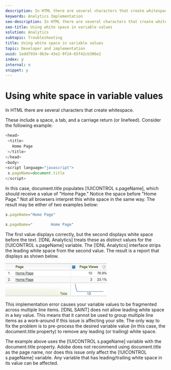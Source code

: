 ```yaml
---
description: In HTML there are several characters that create whitespace.
keywords: Analytics Implementation
seo-description: In HTML there are several characters that create whitespace.
seo-title: Using white space in variable values
solution: Analytics
subtopic: Troubleshooting
title: Using white space in variable values
topic: Developer and implementation
uuid: 1edd7934-9b3e-43e2-9f24-65f42cb306e2
index: y
internal: n
snippet: y
---
```


# Using white space in variable values

In HTML there are several characters that create whitespace.

 These include a space, a tab, and a carriage return (or linefeed). Consider the following example: 

```js
<head> 
 <title> 
   Home Page 
 </title> 
</head> 
<body> 
<script language="javascript"> 
 s.pageName=document.title 
</script> 

```

In this case, document.title populates [!UICONTROL s.pageName], which should receive a value of "Home Page." Notice the space before "Home Page." Not all browsers interpret this white space in the same way. The result may be either of two examples below: 

```js
s.pageName="Home Page"
```

```js
s.pageName="        Home Page"
```

The first value displays correctly, but the second displays white space before the text. [!DNL Analytics] treats these as distinct values for the [!UICONTROL s.pageName] variable. The [!DNL Analytics] interface strips the leading white space from the second value. The result is a report that displays as shown below.

![](assets/white_space.jpg)

This implementation error causes your variable values to be fragmented across multiple line items. [!DNL SAINT] does not allow leading white space in a key value. This means that it cannot be used to group multiple line items as a work-around if this issue is affecting your site. The only way to fix the problem is to pre-process the desired variable value (in this case, the document.title property) to remove any leading (or trailing) white space.

The example above uses the [!UICONTROL s.pageName] variable with the document.title property. Adobe does not recommend using document.title as the page name, nor does this issue only affect the [!UICONTROL s.pageName] variable. Any variable that has leading/trailing white space in its value can be affected. 
